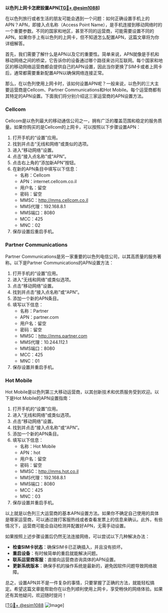 **以色列上网卡怎麽設置APN[[TG💪+ @esim1088](https://t.me/s/esim1088)]**

在以色列旅行或者生活的朋友可能会遇到一个问题：如何正确设置手机上的APN？APN，即接入点名称（Access Point Name），是手机连接到移动网络时的一个重要参数。不同的国家和地区，甚至不同的运营商，可能需要设置不同的APN。如果你手上有以色列的上网卡，但不知道怎么配置APN，这篇文章将为你详细解答。

首先，我们需要了解什么是APN以及它的重要性。简单来说，APN就像是手机和移动网络之间的桥梁，它告诉你的设备通过哪个路径来访问互联网。每个国家和地区的移动网络运营商都会提供自己的APN设置，因此当你更换了SIM卡或者上网卡后，通常都需要重新配置APN以确保网络连接正常。

那么，在以色列使用上网卡时，该如何设置APN呢？一般来说，以色列的三大主要运营商是Cellcom、Partner Communications和Hot Mobile。每个运营商都有其特定的APN设置。下面我们将分别介绍这三家运营商的APN设置方法。

### Cellcom

Cellcom是以色列最大的移动通信公司之一，拥有广泛的覆盖范围和稳定的服务质量。如果你购买的是Cellcom的上网卡，可以按照以下步骤设置APN：

1. 打开手机的“设置”应用。
2. 找到并点击“无线和网络”或类似的选项。
3. 进入“移动网络”设置。
4. 点击“接入点名称”或“APN”。
5. 点击右上角的“添加新APN”按钮。
6. 在新的APN条目中填写以下信息：
   - 名称：Cellcom
   - APN：internet.cellcom.co.il
   - 用户名：留空
   - 密码：留空
   - MMSC：http://mms.cellcom.co.il
   - MMS代理：192.168.8.1
   - MMS端口：8080
   - MCC：425
   - MNC：02
7. 保存设置后重启手机。

### Partner Communications

Partner Communications是另一家重要的以色列电信公司，以其高质量的服务著称。以下是Partner Communications的APN设置方法：

1. 打开手机的“设置”应用。
2. 进入“无线和网络”或类似选项。
3. 点击“移动网络”设置。
4. 找到并点击“接入点名称”或“APN”。
5. 添加一个新的APN条目。
6. 填写以下信息：
   - 名称：Partner
   - APN：partner.com
   - 用户名：留空
   - 密码：留空
   - MMSC：http://mms.partner.com
   - MMS代理：10.244.112.1
   - MMS端口：8080
   - MCC：425
   - MNC：01
7. 保存设置并重启手机。

### Hot Mobile

Hot Mobile是以色列第三大移动运营商，以其创新技术和优质服务受到欢迎。以下是Hot Mobile的APN设置指南：

1. 打开手机的“设置”应用。
2. 进入“无线和网络”或类似选项。
3. 点击“移动网络”设置。
4. 找到并点击“接入点名称”或“APN”。
5. 添加一个新的APN条目。
6. 填写以下信息：
   - 名称：Hot Mobile
   - APN：hot
   - 用户名：留空
   - 密码：留空
   - MMSC：http://mms.hot.co.il
   - MMS代理：192.168.8.1
   - MMS端口：8080
   - MCC：425
   - MNC：03
7. 保存设置并重启手机。

以上就是以色列三大运营商的基本APN设置方法。如果你不确定自己使用的具体是哪家运营商，可以通过拨打客服热线或者查看发票上的信息来确认。此外，有些情况下，运营商可能会自动检测并配置好APN，无需手动设置。

如果按照上述步骤设置后仍然无法连接网络，可以尝试以下几种解决办法：

- **检查SIM卡状态**：确保SIM卡已正确插入，并且没有损坏。
- **重启设备**：有时候简单的重启就能解决问题。
- **联系运营商客服**：直接向运营商咨询具体的APN设置。
- **更新系统版本**：确保手机的操作系统是最新的，避免因软件问题导致网络故障。

总之，设置APN并不是一件复杂的事情，只要掌握了正确的方法，就能轻松搞定。希望这篇文章能帮助你在以色列顺利使用上网卡，享受畅快的网络体验。如果还有其他疑问，欢迎随时提问！

[[TG💪+ @esim1088](https://t.me/s/esim1088) ![Image](https://i.postimg.cc/4NQfJmqS/Snipaste-2025-05-13-00-14-12.png)]